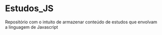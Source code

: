 # Estudos_JS
Repositório com o intuito de armazenar conteúdo de estudos que envolvam a linguagem de Javascript
